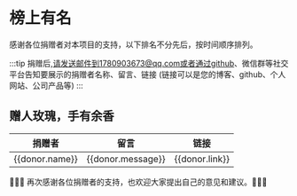 # 榜上有名

感谢各位捐赠者对本项目的支持，以下排名不分先后，按时间顺序排列。

:::tip
捐赠后,请发送邮件到1780903673@qq.com或者通过github、微信群等社交平台告知要展示的捐赠者名称、留言、链接 (链接可以是您的博客、github、个人网站、公司产品等)
:::

## 赠人玫瑰，手有余香


<table v-if="data&&data.donor">
  <thead>
    <tr>
      <th>捐赠者</th>
      <th>留言</th>
      <th>链接</th>
    </tr>
  </thead>
  <tbody>
    <tr v-for="(donor,index) in data.donor">
      <td>{{donor.name}}</td>
      <td>{{donor.message}}</td>
      <td>{{donor.link}}</td>
    </tr>
  </tbody>
</table>


:beers::beers::beers: 再次感谢各位捐赠者的支持，也欢迎大家提出自己的意见和建议。:beers::beers::beers:

<script setup>
import { useSponsor } from '../.vitepress/theme/composables/sponsor'
const { data } = useSponsor()
</script>